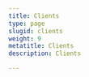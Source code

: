 ```yaml
---
title: Clients
type: page
slugid: clients
weight: 9
metatitle: Clients
description: Clients

---
```

<div id="clients" class="">
    <article class="pt-10">     
        <div class="grid grid-cols-1 sm:grid-cols-3 md:grid-cols-5 gap-4 text-center">
        <div class="col-span-1 md:col-span-1 min-h-full border border-gray-100 p-5">
            <aside class="flex justify-center items-center flex-wrap flex-col">
                <img src="/assets-natural/brand/www.netspective.com/solutions/fluent/Ryohee.jpg" alt="" class="h-12 object-contain grayscale hover:grayscale-0">
            </aside>
        </div>
        <div class="col-span-1 md:col-span-1 min-h-full border border-gray-100 p-5">
            <aside class="flex justify-center items-center flex-wrap flex-col">
                <img src="/assets-natural/brand/www.netspective.com/solutions/cak/Aliim.jpg" alt="" class="h-12 object-contain grayscale hover:grayscale-0">
            </aside>
        </div>
        <div class="col-span-1 md:col-span-1 min-h-full border border-gray-100 p-5">
            <aside class="flex justify-center items-center flex-wrap flex-col">
                <img src="/assets-natural/brand/www.netspective.com/solutions/fluent/Physia.jpg" alt="" class="h-12 object-contain grayscale hover:grayscale-0">
            </aside>
        </div>
        <div class="col-span-1 md:col-span-1 min-h-full border border-gray-100 p-5">
            <aside class="flex justify-center items-center flex-wrap flex-col">
                <img src="/assets-natural/brand/www.netspective.com/solutions/fluent/Global-Genomics-Group_one.jpg" alt="" class="h-12 object-contain grayscale hover:grayscale-0">
            </aside>
        </div>
        <div class="col-span-1 md:col-span-1 min-h-full border border-gray-100 p-5">
            <aside class="flex justify-center items-center flex-wrap flex-col">
                <img src="/assets-natural/brand/www.netspective.com/solutions/fluent/immunicom.jpg" alt="" class="h-12 object-contain grayscale hover:grayscale-0">
            </aside>
        </div>
        <div class="col-span-1 md:col-span-1 min-h-full border border-gray-100 p-5">
            <aside class="flex justify-center items-center flex-wrap flex-col">
                <img src="/assets-natural/brand/www.netspective.com/solutions/cak/Netspective-Communications.jpg" alt="" class="h-12 object-contain grayscale hover:grayscale-0">
            </aside>
        </div>
        <div class="col-span-1 md:col-span-1 min-h-full border border-gray-100 p-5">
            <aside class="flex justify-center items-center flex-wrap flex-col">
                <img src="/assets-natural/brand/www.netspective.com/solutions/fluent/MediMergent.jpg" alt="" class="h-12 object-contain grayscale hover:grayscale-0">
            </aside>
        </div>
        <div class="col-span-1 md:col-span-1 min-h-full border border-gray-100 p-5">
            <aside class="flex justify-center items-center flex-wrap flex-col">
                <img src="/assets-natural/brand/www.netspective.com/solutions/fluent/PrescribeWell.jpg" alt="" class="h-12 object-contain grayscale hover:grayscale-0">
            </aside>
        </div>
        <div class="col-span-1 md:col-span-1 min-h-full border border-gray-100 p-5">
            <aside class="flex justify-center items-center flex-wrap flex-col">
                <img src="/assets-natural/brand/www.netspective.com/solutions/fluent/AMC-Health.jpg" alt="" class="h-12 object-contain grayscale hover:grayscale-0">
            </aside>
        </div>
        </div>
    </article>
</div>